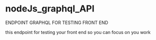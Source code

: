 # nodeJs_graphql_API

ENDPOINT GRAPHQL FOR TESTING FRONT END

this endpoint for testing your front end so you can focus on you work
